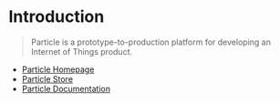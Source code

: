 Introduction
==

> Particle is a prototype-to-production platform for developing an Internet of Things product.


- [Particle Homepage](https://www.particle.io/)
- [Particle Store](https://store.particle.io/)
- [Particle Documentation]()


